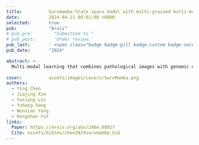 ```yaml
---
title:          Survmamba-State space model with multi-grained multi-modal interaction for survival prediction
date:           2024-04-11 00:01:00 +0800
selected:       true
pub:            "Arxiv"
# pub_pre:        "Submitted to "
# pub_post:       'Under review.'
pub_last:       ' <span class="badge badge-pill badge-custom badge-secondary">Technical Report</span>'
pub_date:       "2024"

abstract: >-
  Multi-modal learning that combines pathological images with genomic data has significantly enhanced the accuracy of survival prediction. Nevertheless, existing methods have not fully utilized the inherent hierarchical structure within both whole slide images (WSIs) and transcriptomic data, from which better intra-modal representations and inter-modal integration could be derived. Moreover, many existing studies attempt to improve multi-modal representations through attention mechanisms, which inevitably lead to high complexity when processing high-dimensional WSIs and transcriptomic data. Recently, a structured state space model named Mamba emerged as a promising approach for its superior performance in modeling long sequences with low complexity. In this study, we propose Mamba with multi-grained multi-modal interaction (SurvMamba) for survival prediction. SurvMamba is implemented with a Hierarchical Interaction Mamba (HIM) module that facilitates efficient intra-modal interactions at different granularities, thereby capturing more detailed local features as well as rich global representations. In addition, an Interaction Fusion Mamba (IFM) module is used for cascaded inter-modal interactive fusion, yielding more comprehensive features for survival prediction. Comprehensive evaluations on five TCGA datasets demonstrate that SurvMamba outperforms other existing methods in terms of performance and computational cost.
  
cover:          assets/images/covers/SurvMamba.png
authors:
  - Ying Chen
  - Jiajing Xie
  - Yuxiang Lin
  - Yuhang Song
  - Wenxian Yang
  - Rongshan Yu†
links:
  Paper: https://arxiv.org/abs/2404.08027
  Cite: assets/bibtex/chen2024survmamba.bib
---
```

